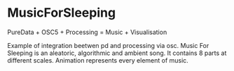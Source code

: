 # MusicForSleeping
PureData + OSC5 + Processing = Music + Visualisation

Example of integration beetwen pd and processing via osc. Music For Sleeping is an aleatoric, algorithmic and ambient song. It contains 8 parts at different scales. Animation represents every element of music.
